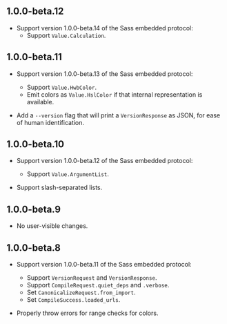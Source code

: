 ## 1.0.0-beta.12

* Support version 1.0.0-beta.14 of the Sass embedded protocol:
  * Support `Value.Calculation`.

## 1.0.0-beta.11

* Support version 1.0.0-beta.13 of the Sass embedded protocol:
  * Support `Value.HwbColor`.
  * Emit colors as `Value.HslColor` if that internal representation is
    available.

* Add a `--version` flag that will print a `VersionResponse` as JSON, for ease
  of human identification.

## 1.0.0-beta.10

* Support version 1.0.0-beta.12 of the Sass embedded protocol:
  * Support `Value.ArgumentList`.

* Support slash-separated lists.

## 1.0.0-beta.9

* No user-visible changes.

## 1.0.0-beta.8

* Support version 1.0.0-beta.11 of the Sass embedded protocol:
  * Support `VersionRequest` and `VersionResponse`.
  * Support `CompileRequest.quiet_deps` and `.verbose`.
  * Set `CanonicalizeRequest.from_import`.
  * Set `CompileSuccess.loaded_urls`.

* Properly throw errors for range checks for colors.
